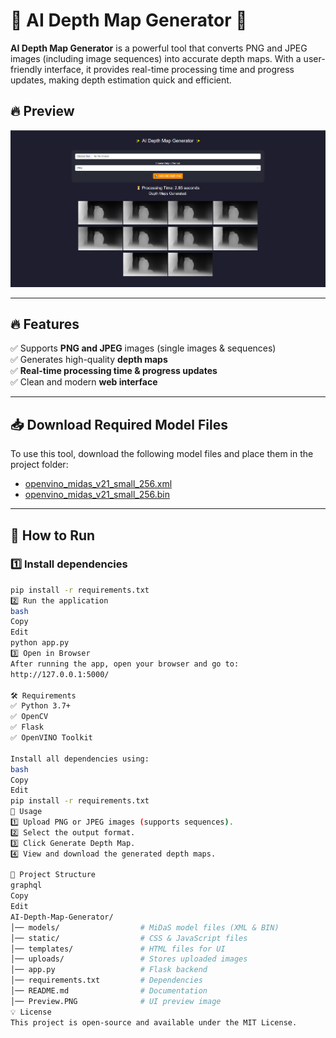 # 🌟 AI Depth Map Generator 🌟  

**AI Depth Map Generator** is a powerful tool that converts PNG and JPEG images (including image sequences) into accurate depth maps. With a user-friendly interface, it provides real-time processing time and progress updates, making depth estimation quick and efficient.  

## 🔥 Preview  
![Preview](Preview.PNG)  

---

## 🔥 Features  
✅ Supports **PNG and JPEG** images (single images & sequences)  
✅ Generates high-quality **depth maps**  
✅ **Real-time processing time & progress updates**  
✅ Clean and modern **web interface**  

---

## 📥 Download Required Model Files  
To use this tool, download the following model files and place them in the project folder:  
- [openvino_midas_v21_small_256.xml](https://github.com/isl-org/MiDaS/releases/download/v3_1/openvino_midas_v21_small_256.xml)  
- [openvino_midas_v21_small_256.bin](https://github.com/isl-org/MiDaS/releases/download/v3_1/openvino_midas_v21_small_256.bin)  

---

## 🚀 How to Run  
### **1️⃣ Install dependencies**  
```bash
pip install -r requirements.txt
2️⃣ Run the application
bash
Copy
Edit
python app.py
3️⃣ Open in Browser
After running the app, open your browser and go to:
http://127.0.0.1:5000/

🛠 Requirements
✅ Python 3.7+
✅ OpenCV
✅ Flask
✅ OpenVINO Toolkit

Install all dependencies using:
bash
Copy
Edit
pip install -r requirements.txt
📌 Usage
1️⃣ Upload PNG or JPEG images (supports sequences).
2️⃣ Select the output format.
3️⃣ Click Generate Depth Map.
4️⃣ View and download the generated depth maps.

📂 Project Structure
graphql
Copy
Edit
AI-Depth-Map-Generator/
│── models/                  # MiDaS model files (XML & BIN)
│── static/                  # CSS & JavaScript files
│── templates/               # HTML files for UI
│── uploads/                 # Stores uploaded images
│── app.py                   # Flask backend
│── requirements.txt         # Dependencies
│── README.md                # Documentation
│── Preview.PNG              # UI preview image
💡 License
This project is open-source and available under the MIT License.
